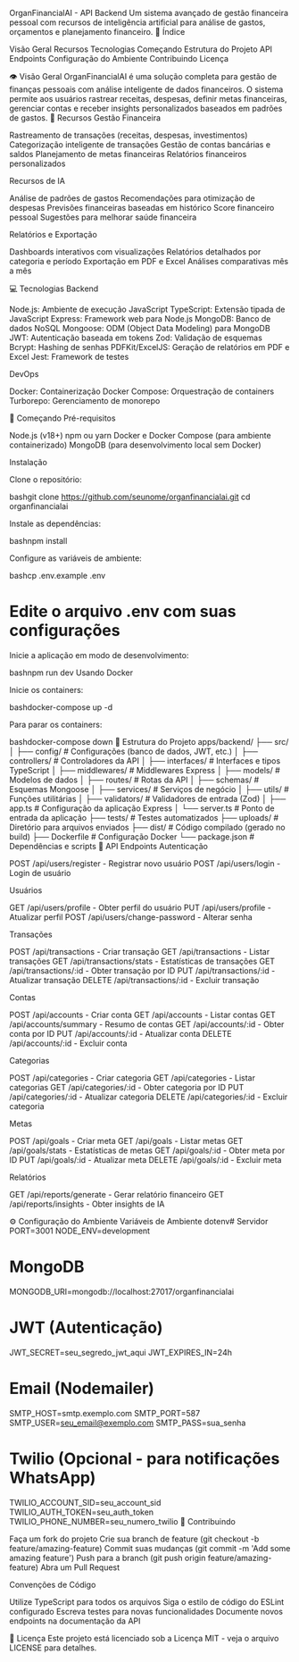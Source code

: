 OrganFinancialAI - API Backend
Um sistema avançado de gestão financeira pessoal com recursos de inteligência artificial para análise de gastos, orçamentos e planejamento financeiro.
📑 Índice

Visão Geral
Recursos
Tecnologias
Começando
Estrutura do Projeto
API Endpoints
Configuração do Ambiente
Contribuindo
Licença

👁️ Visão Geral
OrganFinancialAI é uma solução completa para gestão de finanças pessoais com análise inteligente de dados financeiros. O sistema permite aos usuários rastrear receitas, despesas, definir metas financeiras, gerenciar contas e receber insights personalizados baseados em padrões de gastos.
🚀 Recursos
Gestão Financeira

Rastreamento de transações (receitas, despesas, investimentos)
Categorização inteligente de transações
Gestão de contas bancárias e saldos
Planejamento de metas financeiras
Relatórios financeiros personalizados

Recursos de IA

Análise de padrões de gastos
Recomendações para otimização de despesas
Previsões financeiras baseadas em histórico
Score financeiro pessoal
Sugestões para melhorar saúde financeira

Relatórios e Exportação

Dashboards interativos com visualizações
Relatórios detalhados por categoria e período
Exportação em PDF e Excel
Análises comparativas mês a mês

💻 Tecnologias
Backend

Node.js: Ambiente de execução JavaScript
TypeScript: Extensão tipada de JavaScript
Express: Framework web para Node.js
MongoDB: Banco de dados NoSQL
Mongoose: ODM (Object Data Modeling) para MongoDB
JWT: Autenticação baseada em tokens
Zod: Validação de esquemas
Bcrypt: Hashing de senhas
PDFKit/ExcelJS: Geração de relatórios em PDF e Excel
Jest: Framework de testes

DevOps

Docker: Containerização
Docker Compose: Orquestração de containers
Turborepo: Gerenciamento de monorepo

🏁 Começando
Pré-requisitos

Node.js (v18+)
npm ou yarn
Docker e Docker Compose (para ambiente containerizado)
MongoDB (para desenvolvimento local sem Docker)

Instalação

Clone o repositório:

bashgit clone https://github.com/seunome/organfinancialai.git
cd organfinancialai

Instale as dependências:

bashnpm install

Configure as variáveis de ambiente:

bashcp .env.example .env

# Edite o arquivo .env com suas configurações

Inicie a aplicação em modo de desenvolvimento:

bashnpm run dev
Usando Docker

Inicie os containers:

bashdocker-compose up -d

Para parar os containers:

bashdocker-compose down
📂 Estrutura do Projeto
apps/backend/
├── src/
│ ├── config/ # Configurações (banco de dados, JWT, etc.)
│ ├── controllers/ # Controladores da API
│ ├── interfaces/ # Interfaces e tipos TypeScript
│ ├── middlewares/ # Middlewares Express
│ ├── models/ # Modelos de dados
│ ├── routes/ # Rotas da API
│ ├── schemas/ # Esquemas Mongoose
│ ├── services/ # Serviços de negócio
│ ├── utils/ # Funções utilitárias
│ ├── validators/ # Validadores de entrada (Zod)
│ ├── app.ts # Configuração da aplicação Express
│ └── server.ts # Ponto de entrada da aplicação
├── tests/ # Testes automatizados
├── uploads/ # Diretório para arquivos enviados
├── dist/ # Código compilado (gerado no build)
├── Dockerfile # Configuração Docker
└── package.json # Dependências e scripts
🔌 API Endpoints
Autenticação

POST /api/users/register - Registrar novo usuário
POST /api/users/login - Login de usuário

Usuários

GET /api/users/profile - Obter perfil do usuário
PUT /api/users/profile - Atualizar perfil
POST /api/users/change-password - Alterar senha

Transações

POST /api/transactions - Criar transação
GET /api/transactions - Listar transações
GET /api/transactions/stats - Estatísticas de transações
GET /api/transactions/:id - Obter transação por ID
PUT /api/transactions/:id - Atualizar transação
DELETE /api/transactions/:id - Excluir transação

Contas

POST /api/accounts - Criar conta
GET /api/accounts - Listar contas
GET /api/accounts/summary - Resumo de contas
GET /api/accounts/:id - Obter conta por ID
PUT /api/accounts/:id - Atualizar conta
DELETE /api/accounts/:id - Excluir conta

Categorias

POST /api/categories - Criar categoria
GET /api/categories - Listar categorias
GET /api/categories/:id - Obter categoria por ID
PUT /api/categories/:id - Atualizar categoria
DELETE /api/categories/:id - Excluir categoria

Metas

POST /api/goals - Criar meta
GET /api/goals - Listar metas
GET /api/goals/stats - Estatísticas de metas
GET /api/goals/:id - Obter meta por ID
PUT /api/goals/:id - Atualizar meta
DELETE /api/goals/:id - Excluir meta

Relatórios

GET /api/reports/generate - Gerar relatório financeiro
GET /api/reports/insights - Obter insights de IA

⚙️ Configuração do Ambiente
Variáveis de Ambiente
dotenv# Servidor
PORT=3001
NODE_ENV=development

# MongoDB

MONGODB_URI=mongodb://localhost:27017/organfinancialai

# JWT (Autenticação)

JWT_SECRET=seu_segredo_jwt_aqui
JWT_EXPIRES_IN=24h

# Email (Nodemailer)

SMTP_HOST=smtp.exemplo.com
SMTP_PORT=587
SMTP_USER=seu_email@exemplo.com
SMTP_PASS=sua_senha

# Twilio (Opcional - para notificações WhatsApp)

TWILIO_ACCOUNT_SID=seu_account_sid
TWILIO_AUTH_TOKEN=seu_auth_token
TWILIO_PHONE_NUMBER=seu_numero_twilio
🤝 Contribuindo

Faça um fork do projeto
Crie sua branch de feature (git checkout -b feature/amazing-feature)
Commit suas mudanças (git commit -m 'Add some amazing feature')
Push para a branch (git push origin feature/amazing-feature)
Abra um Pull Request

Convenções de Código

Utilize TypeScript para todos os arquivos
Siga o estilo de código do ESLint configurado
Escreva testes para novas funcionalidades
Documente novos endpoints na documentação da API

📄 Licença
Este projeto está licenciado sob a Licença MIT - veja o arquivo LICENSE para detalhes.
